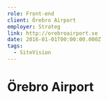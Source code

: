 ```yaml
---
role: Front-end
client: Örebro Airport
employer: Strateg
link: http://orebroairport.se
date: 2016-01-01T00:00:00.000Z
tags:
  - SiteVision
---
```


# Örebro Airport
